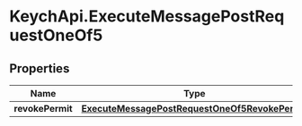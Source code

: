 # KeychApi.ExecuteMessagePostRequestOneOf5

## Properties

Name | Type | Description | Notes
------------ | ------------- | ------------- | -------------
**revokePermit** | [**ExecuteMessagePostRequestOneOf5RevokePermit**](ExecuteMessagePostRequestOneOf5RevokePermit.md) |  | 


